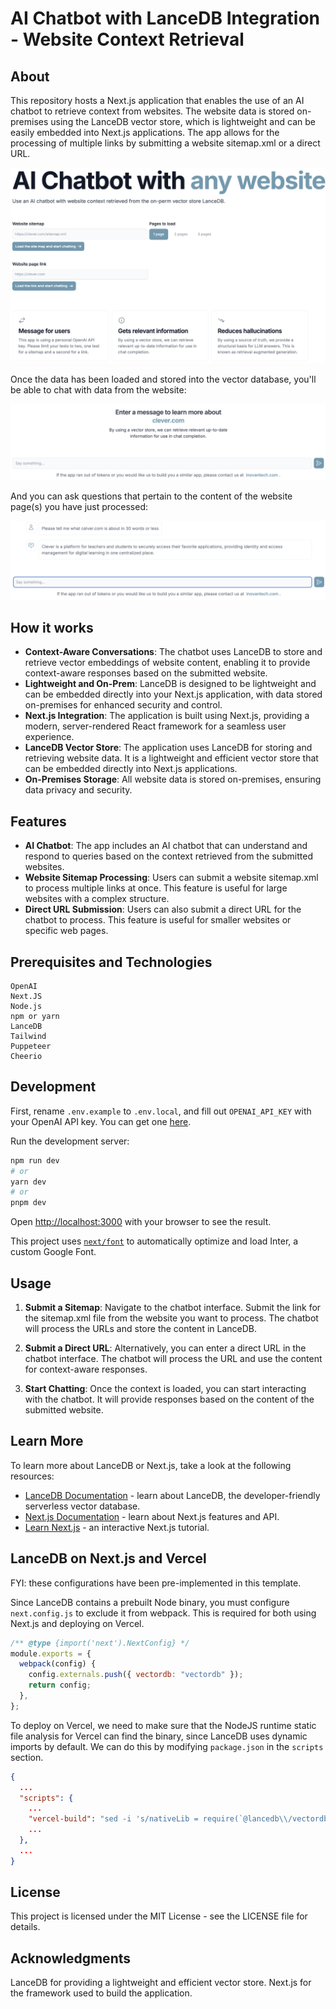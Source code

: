 # AI Chatbot with LanceDB Integration - Website Context Retrieval

## About

This repository hosts a Next.js application that enables the use of an AI chatbot to retrieve context from websites. The website data is stored on-premises using the LanceDB vector store, which is lightweight and can be easily embedded into Next.js applications. The app allows for the processing of multiple links by submitting a website sitemap.xml or a direct URL.

![website landing page](front_page.png)

Once the data has been loaded and stored into the vector database, you'll be able to chat with data from the website:

![alt text](chat_page.png)

And you can ask questions that pertain to the content of the website page(s) you have just processed:

![alt text](site-prompts.png)

## How it works

- **Context-Aware Conversations**: The chatbot uses LanceDB to store and retrieve vector embeddings of website content, enabling it to provide context-aware responses based on the submitted website.
- **Lightweight and On-Prem**: LanceDB is designed to be lightweight and can be embedded directly into your Next.js application, with data stored on-premises for enhanced security and control.
- **Next.js Integration**: The application is built using Next.js, providing a modern, server-rendered React framework for a seamless user experience.
- **LanceDB Vector Store**: The application uses LanceDB for storing and retrieving website data. It is a lightweight and efficient vector store that can be embedded directly into Next.js applications.
- **On-Premises Storage**: All website data is stored on-premises, ensuring data privacy and security.

## Features

- **AI Chatbot**: The app includes an AI chatbot that can understand and respond to queries based on the context retrieved from the submitted websites.
- **Website Sitemap Processing**: Users can submit a website sitemap.xml to process multiple links at once. This feature is useful for large websites with a complex structure.
- **Direct URL Submission**: Users can also submit a direct URL for the chatbot to process. This feature is useful for smaller websites or specific web pages.

## Prerequisites and Technologies

```
OpenAI
Next.JS
Node.js
npm or yarn
LanceDB
Tailwind
Puppeteer
Cheerio
```

## Development

First, rename `.env.example` to `.env.local`, and fill out `OPENAI_API_KEY` with your OpenAI API key. You can get one [here](https://openai.com/blog/openai-api).

Run the development server:

```bash
npm run dev
# or
yarn dev
# or
pnpm dev
```

Open [http://localhost:3000](http://localhost:3000) with your browser to see the result.

This project uses [`next/font`](https://nextjs.org/docs/basic-features/font-optimization) to automatically optimize and load Inter, a custom Google Font.

## Usage

1. **Submit a Sitemap**: Navigate to the chatbot interface.
   Submit the link for the sitemap.xml file from the website you want to process. The chatbot will process the URLs and store the content in LanceDB.

2. **Submit a Direct URL**:
   Alternatively, you can enter a direct URL in the chatbot interface.
   The chatbot will process the URL and use the content for context-aware responses.
3. **Start Chatting**:
   Once the context is loaded, you can start interacting with the chatbot. It will provide responses based on the content of the submitted website.

## Learn More

To learn more about LanceDB or Next.js, take a look at the following resources:

- [LanceDB Documentation](https://lancedb.github.io/lancedb/) - learn about LanceDB, the developer-friendly serverless vector database.
- [Next.js Documentation](https://nextjs.org/docs) - learn about Next.js features and API.
- [Learn Next.js](https://nextjs.org/learn) - an interactive Next.js tutorial.

## LanceDB on Next.js and Vercel

FYI: these configurations have been pre-implemented in this template.

Since LanceDB contains a prebuilt Node binary, you must configure `next.config.js` to exclude it from webpack. This is required for both using Next.js and deploying on Vercel.

```js
/** @type {import('next').NextConfig} */
module.exports = {
  webpack(config) {
    config.externals.push({ vectordb: "vectordb" });
    return config;
  },
};
```

To deploy on Vercel, we need to make sure that the NodeJS runtime static file analysis for Vercel can find the binary, since LanceDB uses dynamic imports by default. We can do this by modifying `package.json` in the `scripts` section.

```json
{
  ...
  "scripts": {
    ...
    "vercel-build": "sed -i 's/nativeLib = require(`@lancedb\\/vectordb-\\${currentTarget()}`);/nativeLib = require(`@lancedb\\/vectordb-linux-x64-gnu`);/' node_modules/vectordb/native.js && next build",
    ...
  },
  ...
}
```

## License

This project is licensed under the MIT License - see the LICENSE file for details.

## Acknowledgments

LanceDB for providing a lightweight and efficient vector store.
Next.js for the framework used to build the application.
